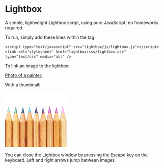 # Lightbox
A simple, lightweight Lightbox script, using pure JavaScript, no frameworks required.

To run, simply add these lines within the <head> tag:

	<script type="text/javascript" src="lightbox/js/lightbox.js"></script>
	<link rel="stylesheet" href="lightbox/css/lightbox.css" type="text/css" media="all" />

To link an image to the lightbox:

  <a href="exampleimages/1.jpg" title="View full image" class="lightbox">Photo of a painter.</a>
  
With a thumbnail:
  
  <a href="exampleimages/2.jpg" title="View full image" class="lightbox"><img src="exampleimages/2thumb.jpg" alt="Example image"></a>
  
You can close the Lightbox window by pressing the Escape key on the keyboard. Left and right arrows jump between images.
